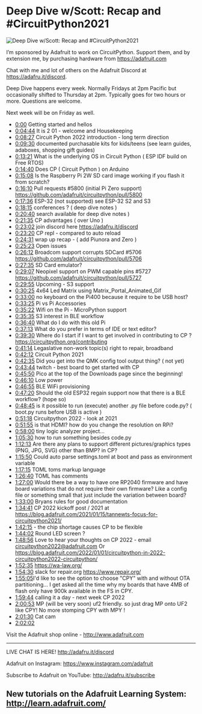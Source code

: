 # Deep Dive w/Scott: Recap and #CircuitPython2021

![Deep Dive w/Scott: Recap and #CircuitPython2021](https://i.ytimg.com/vi/y5Owgls-SA8/sddefault.jpg 'Deep Dive w/Scott: Recap and #CircuitPython2021')

I’m sponsored by Adafruit to work on CircuitPython. Support them, and by extension me, by purchasing hardware from https://adafruit.com

Chat with me and lot of others on the Adafruit Discord at https://adafru.it/discord.

Deep Dive happens every week. Normally Fridays at 2pm Pacific but occasionally shifted to Thursday at 2pm. Typically goes for two hours or more. Questions are welcome.

Next week will be on Friday as well.

- [0:00](https://www.youtube.com/watch?v=y5Owgls-SA8&t=0) Getting started and hellos
- [0:04:44](https://www.youtube.com/watch?v=y5Owgls-SA8&t=284) It is 2 01 - welcome and Housekeeping
- [0:08:27](https://www.youtube.com/watch?v=y5Owgls-SA8&t=507) Circuit Python 2022 introduction - long term direction
- [0:09:30](https://www.youtube.com/watch?v=y5Owgls-SA8&t=570) documented purchasable kits for kids/teens (see learn guides, adaboxes, shopping gift guides)
- [0:13:21](https://www.youtube.com/watch?v=y5Owgls-SA8&t=801) What is the underlying OS in Circuit Python ( ESP IDF build on Free RTOS)
- [0:14:40](https://www.youtube.com/watch?v=y5Owgls-SA8&t=880) Does CP ( Circuit Python ) on Arduino
- [0:15:08](https://www.youtube.com/watch?v=y5Owgls-SA8&t=908) Is the Raspberry Pi 2W SD card image working if you flash it from scratch?
- [0:16:10](https://www.youtube.com/watch?v=y5Owgls-SA8&t=970) Pull requests #5800  (initial Pi Zero support) https://github.com/adafruit/circuitpython/pull/5800
- [0:17:36](https://www.youtube.com/watch?v=y5Owgls-SA8&t=1056) ESP-32 (not supported) see ESP-32 S2 and S3
- [0:18:15](https://www.youtube.com/watch?v=y5Owgls-SA8&t=1095) conferences ? ( deep dive notes )
- [0:20:40](https://www.youtube.com/watch?v=y5Owgls-SA8&t=1240) search available for deep dive notes )
- [0:21:35](https://www.youtube.com/watch?v=y5Owgls-SA8&t=1295) CP advantages ( over Uno )
- [0:23:02](https://www.youtube.com/watch?v=y5Owgls-SA8&t=1382)  join discord here ​https://adafru.it/discord
- [0:23:20](https://www.youtube.com/watch?v=y5Owgls-SA8&t=1400) CP repl - compared to auto reload
- [0:24:31](https://www.youtube.com/watch?v=y5Owgls-SA8&t=1471) wrap up recap - ( add Piunora and Zero )
- [0:25:23](https://www.youtube.com/watch?v=y5Owgls-SA8&t=1523) Open issues
- [0:26:12](https://www.youtube.com/watch?v=y5Owgls-SA8&t=1572) Broadcom support corrupts SDCard #5706 https://github.com/adafruit/circuitpython/pull/5706
- [0:27:35](https://www.youtube.com/watch?v=y5Owgls-SA8&t=1655) SD Card emulator?
- [0:29:07](https://www.youtube.com/watch?v=y5Owgls-SA8&t=1747) Neopixel support on PWM capable pins #5727 https://github.com/adafruit/circuitpython/pull/5727
- [0:29:55](https://www.youtube.com/watch?v=y5Owgls-SA8&t=1795) Upcoming - S3 support
- [0:30:25](https://www.youtube.com/watch?v=y5Owgls-SA8&t=1825) 4x64 Led Matrix using Matrix_Portal_Animated_Gif
- [0:33:00](https://www.youtube.com/watch?v=y5Owgls-SA8&t=1980) no keyboard on the Pi400 because it require to be USB host?
- [0:33:25](https://www.youtube.com/watch?v=y5Owgls-SA8&t=2005) Pi vs Pi Accessories
- [0:35:22](https://www.youtube.com/watch?v=y5Owgls-SA8&t=2122) Wifi on the Pi - MicroPython support
- [0:35:35](https://www.youtube.com/watch?v=y5Owgls-SA8&t=2135) S3 interest in BLE workflow
- [0:36:40](https://www.youtube.com/watch?v=y5Owgls-SA8&t=2200)  What do I do with this old Pi
- [0:37:13](https://www.youtube.com/watch?v=y5Owgls-SA8&t=2233) What do you prefer in terms of IDE or text editor?
- [0:39:30](https://www.youtube.com/watch?v=y5Owgls-SA8&t=2370) Where do I start if I want to get involved in contributing to CP ? ​https://circuitpython.org/contributing
- [0:41:14](https://www.youtube.com/watch?v=y5Owgls-SA8&t=2474) Legaslative non-work topic(s) right to repair, broadband
- [0:42:12](https://www.youtube.com/watch?v=y5Owgls-SA8&t=2532) Circuit Python 2021
- [0:42:35](https://www.youtube.com/watch?v=y5Owgls-SA8&t=2555) Did you get into the QMK config tool output thing? ( not yet)
- [0:43:44](https://www.youtube.com/watch?v=y5Owgls-SA8&t=2624) twitch - best board to get started with CP
- [0:45:50](https://www.youtube.com/watch?v=y5Owgls-SA8&t=2750) Pico at the top of the Downloads page since the beginning!
- [0:46:10](https://www.youtube.com/watch?v=y5Owgls-SA8&t=2770) Low power
- [0:46:55](https://www.youtube.com/watch?v=y5Owgls-SA8&t=2815) BLE WiFi provisioning
- [0:47:20](https://www.youtube.com/watch?v=y5Owgls-SA8&t=2840) Should the old ESP32 regain support now that there is a BLE workflow? (hope so)
- [0:48:45](https://www.youtube.com/watch?v=y5Owgls-SA8&t=2925) is it possible to run (execute) another .py file before code.py? ( boot.py runs before USB is active )
- [0:51:18](https://www.youtube.com/watch?v=y5Owgls-SA8&t=3078) Circuitpython 2022 - look at 2021
- [0:51:55](https://www.youtube.com/watch?v=y5Owgls-SA8&t=3115) is that HDMI? how do you change the resolution on RPi?
- [0:58:00](https://www.youtube.com/watch?v=y5Owgls-SA8&t=3480) tiny logic analyzer project…
- [1:05:30](https://www.youtube.com/watch?v=y5Owgls-SA8&t=3930) how to run something besides code.py
- [1:12:13](https://www.youtube.com/watch?v=y5Owgls-SA8&t=4333) Are there any plans to support different pictures/graphics types (PNG, JPG, SVG) other than BMP? in CP?
- [1:15:50](https://www.youtube.com/watch?v=y5Owgls-SA8&t=4550) Could auto parse settings.toml at boot and pass as environment variable
- [1:17:15](https://www.youtube.com/watch?v=y5Owgls-SA8&t=4635) TOML toms markup language
- [1:26:40](https://www.youtube.com/watch?v=y5Owgls-SA8&t=5200) TOML has comments
- [1:27:00](https://www.youtube.com/watch?v=y5Owgls-SA8&t=5220) Would there be a way to have one RP2040 firmware and have board variations that do not require their own firmware? Like a config file or something small that just include the variation between board?
- [1:33:00](https://www.youtube.com/watch?v=y5Owgls-SA8&t=5580) Bryans rules for good documentation
- [1:34:41](https://www.youtube.com/watch?v=y5Owgls-SA8&t=5681) CP  2022 kickoff post / 2021 at https://blog.adafruit.com/2021/01/15/tannewts-focus-for-circuitpython2021/
- [1:42:15](https://www.youtube.com/watch?v=y5Owgls-SA8&t=6135) - the chip shortage causes CP to be flexible
- [1:44:02](https://www.youtube.com/watch?v=y5Owgls-SA8&t=6242) Round LED screen ?
- [1:48:56](https://www.youtube.com/watch?v=y5Owgls-SA8&t=6536) Love to hear your thoughts on CP 2022 - email circuitpython2022@adafruit.com
Or https://blog.adafruit.com/2022/01/01/circuitpython-in-2022-circuitpython2022-circuitpython/
- [1:52:35](https://www.youtube.com/watch?v=y5Owgls-SA8&t=6755) https://wa-law.org/
- [1:54:30](https://www.youtube.com/watch?v=y5Owgls-SA8&t=6870) slack for repair.org https://www.repair.org/
- [1:55:05](https://www.youtube.com/watch?v=y5Owgls-SA8&t=6905) ​I'd like to see the option to choose "CPY" with and without OTA partitioning... I get asked all the time why my boards that have 4MB of flash only have 900k available in the FS in CPY.
- [1:59:44](https://www.youtube.com/watch?v=y5Owgls-SA8&t=7184) calling it a day - next week CP 2022
- [2:00:53](https://www.youtube.com/watch?v=y5Owgls-SA8&t=7253) MP (will be very soon) uf2 friendly. so just drag MP onto UF2 like CPY! No more stomping CPY with MPY !
- [2:01:30](https://www.youtube.com/watch?v=y5Owgls-SA8&t=7290) Cat cam
- [2:02:02](https://www.youtube.com/watch?v=y5Owgls-SA8&t=7322)

Visit the Adafruit shop online - http://www.adafruit.com

-----------------------------------------
LIVE CHAT IS HERE! http://adafru.it/discord

Adafruit on Instagram: https://www.instagram.com/adafruit

Subscribe to Adafruit on YouTube: http://adafru.it/subscribe

New tutorials on the Adafruit Learning System: http://learn.adafruit.com/
-----------------------------------------
